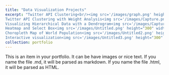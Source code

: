 ```yaml
---
title: "Data Visualization Projects"
excerpt: "Twitter API Clustering<br/><img src='/images/graph.png' height="300" width="500"><br/>
Twitter API Clustering with Weight Analysis<img src='/images/Capture.png' height="300" width="500"><br/>
Visualizing Hierarchical Data with a Dendrogram<img src='/images/Capture2.png' height="300" width="500"><br/>
Heatmap and Select Box<img src='/images/Untitled.png' height="300" width="500"><br/>
Choropleth Map of World Population<img src='/images/Untitled2.png' height="300" width="500"><br/>
Interactive visualization<img src='/images/Untitled3.png' height="300" width="500">"
collection: portfolio
---
```


This is an item in your portfolio. It can be have images or nice text. If you name the file .md, it will be parsed as markdown. If you name the file .html, it will be parsed as HTML. 
